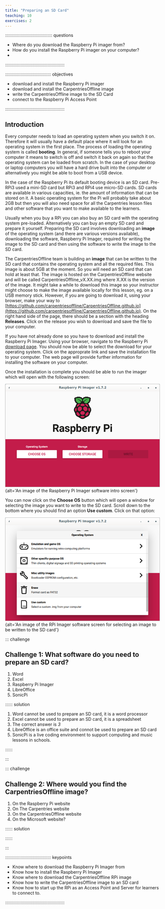 ```yaml
---
title: "Preparing an SD Card"
teaching: 10
exercises: 2
---
```


:::::::::::::::::::::::::::::::::::::: questions 

- Where do you download the Raspberry Pi imager from?
- How do you install the Raspberry Pi imager on your computer?
- 

::::::::::::::::::::::::::::::::::::::::::::::::

::::::::::::::::::::::::::::::::::::: objectives

- download and install the Raspberry Pi imager
- download and install the CarpentriesOffline image
- write the CarpentriesOffline image to the SD Card
- connect to the Raspberry Pi Access Point

::::::::::::::::::::::::::::::::::::::::::::::::

## Introduction

Every computer needs to load an operating system when you switch it on. Therefore it will usually have a default place where it will look for an operating system in the first place. The process of loading the operating system is called **booting**. In general, if someone tells you to reboot your computer it means to switch is off and switch it back on again so that the operating system can be loaded from scratch. In the case of your desktop or laptop computers you will have a hard drive built into the computer or alternatively you might be able to boot from a USB device.

In the case of the Raspberry Pi its default booting device is an SD card. Pre-RPi3 used a mini-SD card but RPi3 and RPi4 use micro-SD cards. SD cards are available in various capacities, ie. the amount of information that can be stored on it. A basic operating system for the Pi will probably take about 2GB but then you will also need space for all the Carpentries lesson files and other software that you want to make available to the learners. 

Usually when you buy a RPi you can also buy an SD card with the operating system pre-loaded. Alternatively you can buy an empty SD card and prepare it yourself. Preparing the SD card involves downloading an **image** of the operating system (and there are various versions available), downloading the software, Raspberry Pi Imager, required for writing the image to the SD card and then using the software to write the image to the SD card.

The CarpentriesOffline team is building an **image** that can be written to the SD card that contains the operating system and all the required files. This image is about 5GB at the moment. So you will need an SD card that can hold at least that. The image is hosted on the CarpentriesOffline website and will be called CarpentriesOffline_vX.XX.img where X.XX is the version of the image. It might take a while to download this image so your instructor might choose to make the image available locally for this lesson, eg. on a USB memory stick. However, if you are going to download it, using your browser, make your way to [https://github.com/carpentriesoffline/CarpentriesOffline.github.io](https://github.com/carpentriesoffline/CarpentriesOffline.github.io). On the right hand side of the page, there should be a section with the heading **Releases**. Click on the release you wish to download and save the file to your computer.

If you have not already done so you have to download and install the Raspberry Pi Imager. Using your browser, navigate to the Raspberry Pi [download page](https://www.raspberrypi.com/software/). You should now be able to select the download for your operating system. Click on the approprate link and save the installation file to your computer. The web page will provide further information for installing the software on your computer.

Once the installation is complete you should be able to run the imager which will open with the following screen:

![The Raspberry Pi Imager](RaspberryPiImager.png){alt='An image of the Raspberry Pi Imager software intro screen'}

You can now click on the **Choose OS** button which will open a window for selecting the image you want to write to the SD card. Scroll down to the bottom where you should find an option **Use custom**. Click on that option:

![Selecting an Image to write to the SD card](ChooseImage.png){alt='An image of the RPi Imager software screen for selecting an image to be written to the SD card'}



::: challenge 

## Challenge 1: What software do you need to prepare an SD card?

1. Word
2. Excel
3. Raspberry Pi Imager
4. LibreOffice
5. SonicPi

:::::: solution

1. Word cannot be used to prepare an SD card, it is a word processor
3. Excel cannot be used to prepare an SD card, it is a spreadsheet
4. The correct answer is *3*
5. LibreOffice is an office suite and connot be used to prepare an SD card
6. SonicPi is a live coding environment to support computing and music lessons in schools.

::::::

:::

::: challenge

## Challenge 2: Where would you find the CarpentriesOffline image?

1. On the Raspberry Pi website
2. On The Carpentries website
3. On the CarpentriesOffline website
4. On the Microsoft website?

:::::: solution

::::::

:::

::::::::::::::::::::::::::::::::::::: keypoints 

- Know where to download the Raspberry Pi Imager from
- Know how to install the Raspberry Pi Imager
- Know where to download the CarpentriesOffline RPi image
- Know how to write the CarpentriesOffline image to an SD card
- Know how to start up the RPi as an Access Point and Server for learners to connect to.

::::::::::::::::::::::::::::::::::::::::::::::::

[r-markdown]: https://rmarkdown.rstudio.com/
